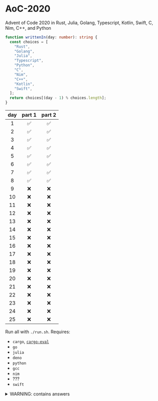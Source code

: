 # AoC-2020

Advent of Code 2020 in Rust, Julia, Golang, Typescript, Kotlin, Swift, C, Nim, C++, and Python

```ts
function writtenIn(day: number): string {
  const choices = [
    "Rust",
    "Golang",
    "Julia",
    "Typescript",
    "Python",
    "C",
    "Nim",
    "C++",
    "Kotlin",
    "Swift",
  ];
  return choices[(day - 1) % choices.length];
}
```

| day | part 1 | part 2 |
| :-: | :----: | :----: |
|  1  |   ✅   |   ✅   |
|  2  |   ✅   |   ✅   |
|  3  |   ✅   |   ✅   |
|  4  |   ✅   |   ✅   |
|  5  |   ✅   |   ✅   |
|  6  |   ✅   |   ✅   |
|  7  |   ✅   |   ✅   |
|  8  |   ✅   |   ✅   |
|  9  |   ❌   |   ❌   |
| 10  |   ❌   |   ❌   |
| 11  |   ❌   |   ❌   |
| 12  |   ❌   |   ❌   |
| 13  |   ❌   |   ❌   |
| 14  |   ❌   |   ❌   |
| 15  |   ❌   |   ❌   |
| 16  |   ❌   |   ❌   |
| 17  |   ❌   |   ❌   |
| 18  |   ❌   |   ❌   |
| 19  |   ❌   |   ❌   |
| 20  |   ❌   |   ❌   |
| 21  |   ❌   |   ❌   |
| 22  |   ❌   |   ❌   |
| 23  |   ❌   |   ❌   |
| 24  |   ❌   |   ❌   |
| 25  |   ❌   |   ❌   |

Run all with `./run.sh`. Requires:

- `cargo`, [`cargo-eval`](https://crates.io/crates/cargo-eval)
- `go`
- `julia`
- `deno`
- `python`
- `gcc`
- `nim`
- ???
- `swift`

<details>
	<summary>WARNING: contains answers</summary>
 
  ```sh
day 1:
	part 1: 858496
	part 2: 263819430
day 2:
	part 1: 396
	part 2: 428
day 3:
	part 1: 205
	part 2: 3952146825
day 4:
	part 1: 202
	part 2: 137
day 5:
	part 1: 938
	part 2: 696
day 6:
	part 1: 6680
	part 2: 3117
day 7:
	part 1: 335
	part 2: 2431
day 8:
	part 1: 1217
	part 2: 501
  ```
</details>
